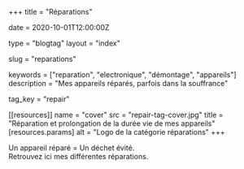 +++
title = "Réparations"

date = 2020-10-01T12:00:00Z

type = "blogtag"
layout = "index"

slug = "reparations"

keywords = ["reparation", "electronique", "démontage", "appareils"]
description = "Mes appareils réparés, parfois dans la souffrance"

tag_key = "repair"

[[resources]]
  name = "cover"
  src = "repair-tag-cover.jpg"
  title = "Réparation et prolongation de la durée vie de mes appareils"
  [resources.params]
    alt = "Logo de la catégorie réparations"
+++

Un appareil réparé = Un déchet évité.  
Retrouvez ici mes différentes réparations.
